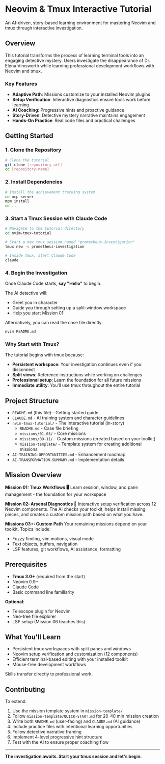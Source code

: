 # Neovim & Tmux Interactive Tutorial

An AI-driven, story-based learning environment for mastering Neovim and tmux through interactive investigation.

## Overview

This tutorial transforms the process of learning terminal tools into an engaging detective mystery. Users investigate the disappearance of Dr. Elena Vimsworth while learning professional development workflows with Neovim and tmux.

### Key Features

- **Adaptive Path**: Missions customize to your installed Neovim plugins
- **Setup Verification**: Interactive diagnostics ensure tools work before learning
- **AI Coaching**: Progressive hints and proactive guidance
- **Story-Driven**: Detective mystery narrative maintains engagement
- **Hands-On Practice**: Real code files and practical challenges

## Getting Started

### 1. Clone the Repository

```bash
# Clone the tutorial
git clone [repository-url]
cd [repository-name]
```

### 2. Install Dependencies

```bash
# Install the achievement tracking system
cd mcp-server
npm install
cd ..
```

### 3. Start a Tmux Session with Claude Code

```bash
# Navigate to the tutorial directory
cd nvim-tmux-tutorial

# Start a new tmux session named "prometheus-investigation"
tmux new -s prometheus-investigation

# Inside tmux, start Claude Code
claude
```

### 4. Begin the Investigation

Once Claude Code starts, **say "Hello"** to begin.

The AI detective will:
- Greet you in character
- Guide you through setting up a split-window workspace
- Help you start Mission 01

Alternatively, you can read the case file directly:
```bash
nvim README.md
```

### Why Start with Tmux?

The tutorial begins with tmux because:
- **Persistent workspace**: Your investigation continues even if you disconnect
- **Split views**: Reference instructions while working on challenges
- **Professional setup**: Learn the foundation for all future missions
- **Immediate utility**: You'll use tmux throughout the entire tutorial

## Project Structure

- `README.md` (this file) - Getting started guide
- `CLAUDE.md` - AI training system and character guidelines
- `nvim-tmux-tutorial/` - The interactive tutorial (in-story)
  - `README.md` - Case file briefing
  - `missions/01-08/` - Core missions
  - `missions/09-11/` - Custom missions (created based on your toolkit)
  - `mission-template/` - Template system for creating additional missions
- `AI-TRAINING-OPPORTUNITIES.md` - Enhancement roadmap
- `AI-TRANSFORMATION-SUMMARY.md` - Implementation details

## Mission Overview

**Mission 01: Tmux Workflows 🖥️**
Learn session, window, and pane management - the foundation for your workspace

**Mission 02: Arsenal Diagnostics 🔧**
Interactive setup verification across 12 Neovim components. The AI checks your toolkit, helps install missing pieces, and creates a custom mission path based on what you have.

**Missions 03+: Custom Path**
Your remaining missions depend on your toolkit. Topics include:
- Fuzzy finding, vim motions, visual mode
- Text objects, buffers, navigation
- LSP features, git workflows, AI assistance, formatting

## Prerequisites

- **Tmux 3.0+** (required from the start)
- Neovim 0.9+
- Claude Code
- Basic command line familiarity

**Optional**:
- Telescope plugin for Neovim
- Neo-tree file explorer
- LSP setup (Mission 06 teaches this)

## What You'll Learn

- Persistent tmux workspaces with split panes and windows
- Neovim setup verification and customization (12 components)
- Efficient terminal-based editing with your installed toolkit
- Mouse-free development workflows

Skills transfer directly to professional work.

## Contributing

To extend:
1. Use the mission template system in `mission-template/`
2. Follow `mission-template/QUICK-START.md` for 20-40 min mission creation
3. Write both `README.md` (user-facing) and `CLAUDE.md` (AI guidance)
4. Include practice files with intentional learning opportunities
5. Follow detective narrative framing
6. Implement 4-level progressive hint structure
7. Test with the AI to ensure proper coaching flow

---

**The investigation awaits. Start your tmux session and let's begin.**